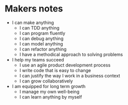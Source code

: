# Makers notes

* I can make anything
  * I can TDD anything
  * I can program fluently
  * I can debug anything
  * I can model anything
  * I can refactor anything
  * I have a methodical approach to solving problems
* I help my teams succeed
  * I use an agile product development process
  * I write code that is easy to change
  * I can justify the way I work in a business context
  * I can grow collaboratively
* I am equipped for long term growth
  * I manage my own well-being
  * I can learn anything by myself